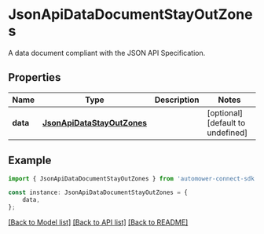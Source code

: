 # JsonApiDataDocumentStayOutZones

A data document compliant with the JSON API Specification.

## Properties

Name | Type | Description | Notes
------------ | ------------- | ------------- | -------------
**data** | [**JsonApiDataStayOutZones**](JsonApiDataStayOutZones.md) |  | [optional] [default to undefined]

## Example

```typescript
import { JsonApiDataDocumentStayOutZones } from 'automower-connect-sdk';

const instance: JsonApiDataDocumentStayOutZones = {
    data,
};
```

[[Back to Model list]](../README.md#documentation-for-models) [[Back to API list]](../README.md#documentation-for-api-endpoints) [[Back to README]](../README.md)
